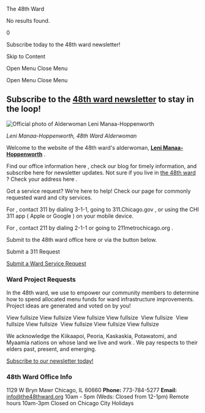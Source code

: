 The 48th Ward


No results found.

0

Subscribe today to the 48th ward newsletter!

Skip to Content

Open Menu
Close Menu

Open Menu
Close Menu



Subscribe to the
[48th ward newsletter](https://mailchi.mp/the48thward/newsletter-signup)
to stay in the loop!
--------------------------------------------------------------------------------------------------------------

![Official photo of Alderwoman Leni Manaa-Hoppenworth](https://images.squarespace-cdn.com/content/v1/6440662e14e59b3037e72c3c/11a75e37-2f35-44d9-ab82-9c6bb7d75de0/leni_manaa-hoppenworth_official_pic.jpg)


*Leni Manaa-Hoppenworth, 48th Ward Alderwoman*

Welcome to the website of the 48th ward's alderwoman,
[**Leni Manaa-Hoppenworth**](https://the48thward.org/about-leni)
.

Find
our office information here
, check
our blog
for timely information, and
subscribe here
for newsletter updates. Not sure if you live in
[the 48th ward](https://the48thward.org/about-the-48th-ward)
? Check your address
here
.

Got a service request? We’re here to help! Check our
page for commonly requested ward and city services.

For
, contact 311 by dialing 3-1-1, going to
311.Chicago.gov
, or using the CHI 311 app (
Apple
or
Google
) on your mobile device.

For
, contact 211 by dialing 2-1-1 or going to
211metrochicago.org
.

Submit
to the 48th ward office
here
or via the button below.

Submit a 311 Request

[Submit a Ward Service Request](https://www.the48thward.org/service-request)

### **Ward Project Requests**

In the 48th ward, we use
to empower our community members to determine how to spend allocated menu funds for ward infrastructure improvements. Project ideas are generated and voted on by you!

View fullsize
View fullsize
View fullsize
View fullsize
![]()
View fullsize
![]()
View fullsize
View fullsize
![]()
View fullsize
View fullsize
View fullsize




We acknowledge the Kiikaapoi, Peoria, Kaskaskia, Potawatomi, and Myaamia nations
on whose land we live and work
. We pay respects to their elders past, present, and emerging.

[Subscribe to our newsletter today!](https://mailchi.mp/the48thward/newsletter-signup)

### **48th Ward Office Info**

1129 W Bryn Mawr
Chicago, IL 60660
**Phone:**
773-784-5277
**Email:**
[info@the48thward.org](mailto:info@the48thward.org?subject=Inquiry%20from%20website)
10am - 5pm
(Weds: Closed from 12-1pm)
Remote hours 10am-3pm
Closed on
Chicago City Holidays

­
­